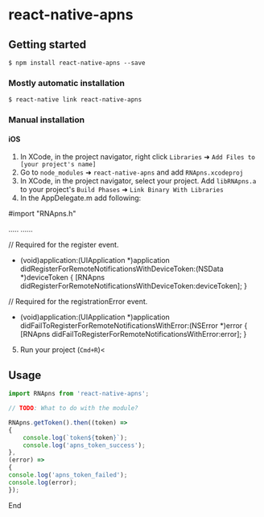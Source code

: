 
# react-native-apns

## Getting started

`$ npm install react-native-apns --save`

### Mostly automatic installation

`$ react-native link react-native-apns`

### Manual installation


#### iOS

1. In XCode, in the project navigator, right click `Libraries` ➜ `Add Files to [your project's name]`
2. Go to `node_modules` ➜ `react-native-apns` and add `RNApns.xcodeproj`
3. In XCode, in the project navigator, select your project. Add `libRNApns.a` to your project's `Build Phases` ➜ `Link Binary With Libraries`
4. In the AppDelegate.m add following:

#import "RNApns.h"

.....
......

// Required for the register event.
- (void)application:(UIApplication *)application didRegisterForRemoteNotificationsWithDeviceToken:(NSData *)deviceToken
{
[RNApns didRegisterForRemoteNotificationsWithDeviceToken:deviceToken];
}

// Required for the registrationError event.
- (void)application:(UIApplication *)application didFailToRegisterForRemoteNotificationsWithError:(NSError *)error
{
[RNApns didFailToRegisterForRemoteNotificationsWithError:error];
}




5. Run your project (`Cmd+R`)< 




## Usage
```javascript
import RNApns from 'react-native-apns';

// TODO: What to do with the module?

RNApns.getToken().then((token) => 
{
    console.log(`token${token}`);
    console.log('apns_token_success');
},
(error) => 
{
console.log('apns_token_failed');
console.log(error);
});


```

End
